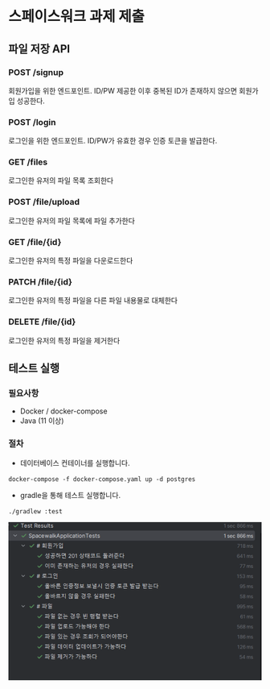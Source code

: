 # 스페이스워크 과제 제출

## 파일 저장 API

### POST /signup
회원가입을 위한 엔드포인트. ID/PW 제공한 이후 중복된 ID가 존재하지 않으면 회원가입 성공한다.

### POST /login
로그인을 위한 엔드포인트. ID/PW가 유효한 경우 인증 토큰을 발급한다.

### GET /files  
로그인한 유저의 파일 목록 조회한다

### POST /file/upload  
로그인한 유저의 파일 목록에 파일 추가한다

### GET /file/{id}  
로그인한 유저의 특정 파일을 다운로드한다

### PATCH /file/{id}  
로그인한 유저의 특정 파일을 다른 파일 내용물로 대체한다

### DELETE /file/{id}  
로그인한 유저의 특정 파일을 제거한다


## 테스트 실행

### 필요사항

* Docker / docker-compose
* Java (11 이상)


### 절차

* 데이터베이스 컨테이너를 실행합니다.
```
docker-compose -f docker-compose.yaml up -d postgres
```

* gradle을 통해 테스트 실행합니다.
```
./gradlew :test
```

![img.png](img.png)